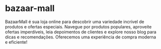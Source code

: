 # bazaar-mall
BazaarMall é sua loja online para descobrir uma variedade incrível de produtos e ofertas especiais. Navegue por produtos populares, aproveite ofertas imperdíveis, leia depoimentos de clientes e explore nosso blog para dicas e recomendações. Oferecemos uma experiência de compra moderna e eficiente!
